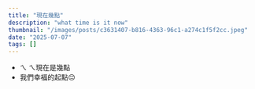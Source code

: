 ```yaml
---
title: "現在幾點"
description: "what time is it now"
thumbnail: "/images/posts/c3631407-b816-4363-96c1-a274c1f5f2cc.jpeg"
date: "2025-07-07"
tags: []
---
```

- ㄟ ㄟ現在是幾點
- 我們幸福的起點😔
